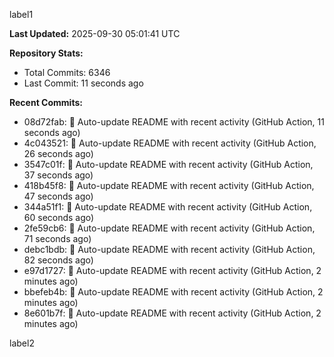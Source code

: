 
label1 
<!-- ACTIVITY_START -->
**Last Updated:** 2025-09-30 05:01:41 UTC

**Repository Stats:**
- Total Commits: 6346
- Last Commit: 11 seconds ago

**Recent Commits:**
- 08d72fab: 🤖 Auto-update README with recent activity (GitHub Action, 11 seconds ago)
- 4c043521: 🤖 Auto-update README with recent activity (GitHub Action, 26 seconds ago)
- 3547c01f: 🤖 Auto-update README with recent activity (GitHub Action, 37 seconds ago)
- 418b45f8: 🤖 Auto-update README with recent activity (GitHub Action, 47 seconds ago)
- 344a51f1: 🤖 Auto-update README with recent activity (GitHub Action, 60 seconds ago)
- 2fe59cb6: 🤖 Auto-update README with recent activity (GitHub Action, 71 seconds ago)
- debc1bdb: 🤖 Auto-update README with recent activity (GitHub Action, 82 seconds ago)
- e97d1727: 🤖 Auto-update README with recent activity (GitHub Action, 2 minutes ago)
- bbefeb4b: 🤖 Auto-update README with recent activity (GitHub Action, 2 minutes ago)
- 8e601b7f: 🤖 Auto-update README with recent activity (GitHub Action, 2 minutes ago)
<!-- ACTIVITY_END -->

label2
